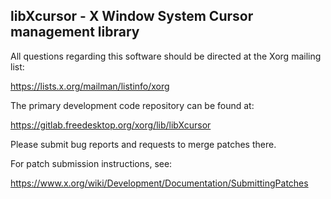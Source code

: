 libXcursor - X Window System Cursor management library
------------------------------------------------------

All questions regarding this software should be directed at the
Xorg mailing list:

  https://lists.x.org/mailman/listinfo/xorg

The primary development code repository can be found at:

  https://gitlab.freedesktop.org/xorg/lib/libXcursor

Please submit bug reports and requests to merge patches there.

For patch submission instructions, see:

  https://www.x.org/wiki/Development/Documentation/SubmittingPatches

